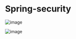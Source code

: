 # Spring-security

![image](https://github.com/91CHS/SpringSecurity-JWT/assets/68048878/75bfa11d-644f-445b-a1dd-24b722812704)

![image](https://github.com/91CHS/SpringSecurity-JWT/assets/68048878/9e334fbc-503e-4fb8-b66c-ca5298cc7080)
